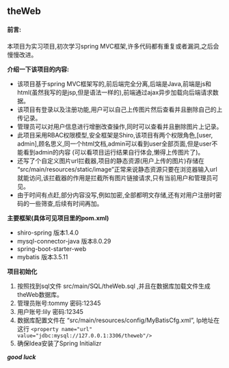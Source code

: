## theWeb

#### 前言:
本项目为实习项目,初次学习spring MVC框架,许多代码都有重复或者漏洞,之后会慢慢改进。

**介绍一下该项目的内容:** 
* 该项目基于spring MVC框架写的,前后端完全分离,后端是Java,前端是js和html(虽然我写的是jsp,但是语法一样的),前端通过ajax异步加载向后端请求数据。
* 该项目有登录以及注册功能,用户可以自己上传图片然后查看并且删除自己的上传记录。
* 管理员可以对用户信息进行增删改查操作,同时可以查看并且删除图片上记录。
* 此项目采用RBAC权限模型,安全框架是Shiro,该项目有两个权限角色,[user, admin],顾名思义,同一个html文档,admin可以看到user全部页面,但是user不能看到admin的内容 (可以看项目运行结果自行体会,懒得上传图片了)。
* 还写了个自定义图片url拦截器,项目的静态资源(用户上传的图片)存储在 “src/main/resources/static/image”正常来说静态资源只要在浏览器输入url就能访问,该拦截器的作用是拦截所有图片链接请求,只有当前用户和管理员可见。
* 由于时间有点赶,部分内容没写,例如加密,全部都明文存储,还有对用户注册时密码的一些筛查,后续有时间再加。

**主要框架(具体可见项目里的pom.xml)**
* shiro-spring 版本1.4.0
* mysql-connector-java 版本8.0.29
* spring-boot-starter-web
* mybatis 版本3.5.11

**项目初始化**
1. 按照找到sql文件 src/main/SQL/theWeb.sql ,并且在数据库加载文件生成theWeb数据库。
2. 管理员账号:tommy 密码:12345
3. 用户账号:lily 密码:12345
4. 数据库配置文件在 “src/main/resources/config/MyBatisCfg.xml”, Ip地址在这行 `<property name="url" value="jdbc:mysql://127.0.0.1:3306/theweb"/>`
5. 确保Idea安装了Spring Initializr

***good luck***